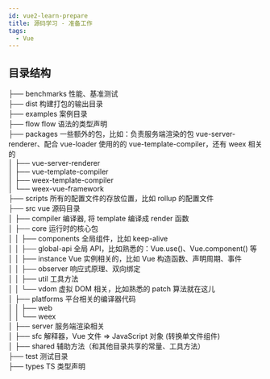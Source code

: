 ```yaml
---
id: vue2-learn-prepare
title: 源码学习 - 准备工作
tags:
  - Vue
---
```


## 目录结构

├── benchmarks                  性能、基准测试  
├── dist                        构建打包的输出目录  
├── examples                    案例目录  
├── flow                        flow 语法的类型声明  
├── packages                    一些额外的包，比如：负责服务端渲染的包 vue-server-renderer、配合 vue-loader 使用的的 vue-template-compiler，还有 weex 相关的  
│   ├── vue-server-renderer  
│   ├── vue-template-compiler  
│   ├── weex-template-compiler  
│   └── weex-vue-framework  
├── scripts                     所有的配置文件的存放位置，比如 rollup 的配置文件  
├── src                         vue 源码目录  
│   ├── compiler                编译器, 将 template 编译成 render 函数  
│   ├── core                    运行时的核心包  
│   │   ├── components          全局组件，比如 keep-alive  
│   │   ├── global-api          全局 API，比如熟悉的：Vue.use()、Vue.component() 等  
│   │   ├── instance            Vue 实例相关的，比如 Vue 构造函数、声明周期、事件  
│   │   ├── observer            响应式原理、双向绑定  
│   │   ├── util                工具方法  
│   │   └── vdom                虚拟 DOM 相关，比如熟悉的 patch 算法就在这儿  
│   ├── platforms               平台相关的编译器代码  
│   │   ├── web  
│   │   └── weex  
│   ├── server                  服务端渲染相关  
│   ├── sfc                     解释器，Vue 文件 => JavaScript 对象 (转换单文件组件)  
│   ├── shared                  辅助方法（和其他目录共享的常量、工具方法）  
├── test                        测试目录  
├── types                       TS 类型声明  
